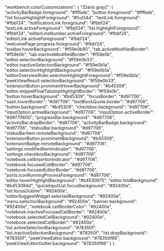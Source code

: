 "workbench.colorCustomizations": {
  "[Darío gray]": {
    "activityBarBadge.foreground": "#fffbeb",
    "button.foreground": "#fffbeb",
    "list.focusHighlightForeground": "#fcd34d",
    "textLink.foreground": "#fbbf24",
    "notificationLink.foreground": "#fbbf24",
    "textLink.activeForeground": "#fbbf24",
    "list.highlightForeground": "#fbbf24",
    "editorLineNumber.activeForeground": "#fbbf24",
    "editorLink.activeForeground": "#fbbf24",
    "welcomePage.progress.foreground": "#fbbf24",
    "toolbar.hoverBackground": "#f59e0b80",
    "tab.activeModifiedBorder": "#f59e0b",
    "tab.inactiveModifiedBorder": "#f59e0b",
    "editor.selectionBackground": "#f59e0b33",
    "editor.inactiveSelectionBackground": "#f59e0b1a",
    "editor.selectionHighlightBackground": "#f59e0b1a",
    "editorOverviewRuler.selectionHighlightForeground": "#f59e0b1a",
    "peekViewResult.selectionBackground": "#f59e0b33",
    "extensionButton.prominentHoverBackground": "#b45309",
    "editor.snippetFinalTabstopHighlightBorder": "#f59e0b",
    "button.hoverBackground": "#b45309",
    "focusBorder": "#d97706",
    "sash.hoverBorder": "#d97706",
    "textBlockQuote.border": "#d97706",
    "button.background": "#b45309",
    "checkbox.background": "#d97706",
    "inputOption.activeBackground": "#d97706",
    "inputOption.activeBorder": "#d9770600",
    "progressBar.background": "#d97706",
    "activityBar.dropBorder": "#d97706",
    "activityBarBadge.background": "#d97706",
    "statusBar.background": "#d97706",
    "statusBarItem.remoteBackground": "#d97706",
    "extensionButton.prominentBackground": "#b45309",
    "extensionBadge.remoteBackground": "#d97706",
    "settings.modifiedItemIndicator": "#d97706",
    "settings.checkboxBackground": "#d97706",
    "notebook.cellInsertionIndicator": "#d97706",
    "notebook.focusedCellBorder": "#d97706",
    "notebook.focusedEditorBorder": "#d97706",
    "ports.iconRunningProcessForeground": "#d97706",
    "editor.hoverHighlightBackground": "#b4530975",
    "editor.foldBackground": "#b453094d",
    "quickInputList.focusBackground": "#92400e",
    "list.focusOutline": "#92400e",
    "editorSuggestWidget.selectedBackground": "#92400e",
    "menu.selectionBackground": "#92400e",
    "banner.background": "#92400e",
    "notebook.cellBorderColor": "#92400e",
    "notebook.inactiveFocusedCellBorder": "#92400e",
    "notebook.selectedCellBackground": "#92400e",
    "notebook.selectedCellBorder": "#92400e",
    "list.activeSelectionBackground": "#78350f",
    "list.inactiveSelectionBackground": "#78350f",
    "list.dropBackground": "#78350f",
    "peekViewEditor.background": "#78350f66",
    "peekViewEditorGutter.background": "#78350f66"
  }
}